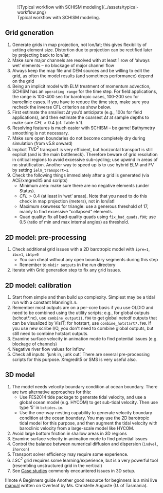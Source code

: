 <figure markdown>
![Typical workflow with SCHISM modeling](../assets/typical-workflow.png)
<figcaption>Typical workflow with SCHISM modeling.</figcaption>
</figure>

## Grid generation
1. Generate grids in map projection, not lon/lat; this gives flexibility of setting element size. Distortion due
   to projection can be rectified later by projecting back to lon/lat;
2. Make sure major channels are resolved with at least 1 row of ‘always wet’ elements – no blockage of major channel flow
3. Always keep the map file and DEM sources and be willing to edit the grid, as often the model results (and sometimes performance) depend on the grid
4. Being an implicit model with ELM treatment of momentum advection, SCHISM has an `operating range` for the time step. For field applications, the range is 100-400 sec for barotropic cases, 100-200 sec for baroclinic cases. If you have to reduce the time step, make sure you recheck the inverse CFL criterion as show below.
5. First estimate the smallest $\Delta t$ you’d anticipate (e.g., 100s for field applications), and then estimate the coarsest $\Delta t$ at sample depths to make sure $CFL>0.4$ (cf. Table 5.1).
6. Resolving features is much easier with SCHISM – be game! Bathymetry smoothing is not necessary.
7. Make sure open boundaries do not become completely dry during simulation (from v5.8 onward)
8. Implicit $TVD^2$ transport is very efficient, but horizontal transport is still explicit (and is the main bottleneck). Therefore beware of grid resolution in critical regions to avoid excessive sub-cycling; use upwind in areas of no stratification. Another way to speed up is to use hybrid ELM and FV by setting `ielm_transport=1`.
9. Check the following things immediately after a grid is generated (via ACE/xmgredit5 and scripts)
    - Minimum area: make sure there are no negative elements (under Status).
    - $CFL>0.4$ (at least in ‘wet’ areas). Note that you need to do this check in map projection (meters), not in lon/lat!
    - Maximum skewness for triangle: use a generous threshold of 17, mainly to find excessive "collapsed" elements.
    - Quad quality: fix all bad-quality quads using `fix_bad_quads.f90`; use 0.5 (ratio of min and max internal angles) as threshold.

## 2D model: pre-processing
1. Check additional grid issues with a 2D barotropic model with `ipre=1`, `ibc=1`, `ibtp=0`
    - You can cheat without any open boundary segments during this step
    - Remember to `mkdir outputs` in the run directory
2. Iterate with Grid generation step to fix any grid issues.

## 2D model: calibration
1. Start from simple and then build up complexity. Simplest may be a tidal run with a constant Manning’s $n$.
2. Remember most outputs are on a per-core basis if you use OLDIO and need to be combined using the 
 utility scripts; e.g., for global outputs (schout*.nc), use `combine_output11.f90` to get global 
  netcdf outputs that can be visualized by VisIT; for hotstart, use `combine_hotstart7.f90`. If you use new
  scribe I/O, you don't need to combine global outputs, but still need to combine hotstart outputs.
3. Examine surface velocity in animation mode to find potential issues (e.g. blockage of channels)
4. Negative river flow values for inflow
5. Check all inputs: ‘junk in, junk out’. There are several pre-processing scripts for this purpose. Xmgredit5 or SMS is very useful also. 

## 3D model
1. The model needs velocity boundary condition at ocean boundary. There are two alternative approaches for this:
    - Use FES2014 tide package to generate tidal velocity, and use a global ocean model (e.g. HYCOM) to get sub-tidal velocity. Then use type ‘5’ in `bctides.in`.
    - Use the one-way nesting capability to generate velocity boundary condition at the ocean boundary. You may use the 2D barotropic tidal model for this purpose, and then augment the tidal velocity with baroclinic velocity from a large-scale model like HYCOM.
2. Avoid large bottom friction in shallow areas in 3D regions
3. Examine surface velocity in animation mode to find potential issues
4. Control the balance between numerical diffusion and dispersion (`indvel`, `ihorcon`)
5. Transport solver efficiency may require some experience.
6. $LSC^2$ grid requires some learning/experience, but is a very powerful tool (resembling unstructured grid in the vertical)
7. See [Case studies](../case-study.md) commonly encountered issues in 3D setup.

!!!note A Beginners guide
    Another good resource for beginners is a mini live [manual](https://www.overleaf.com/project/6122fe048b59c97d57109608) written on Overleaf by Ms. Christelle Auguste (U. of Tasmania).
